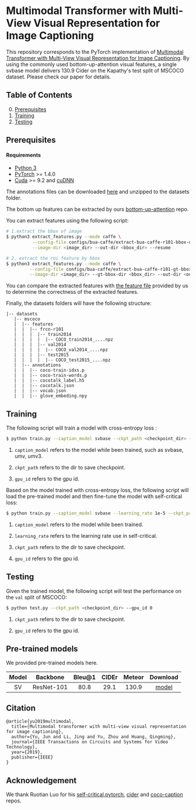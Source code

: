 # Multimodal Transformer with Multi-View Visual Representation for Image Captioning

This repository corresponds to the PyTorch implementation of [Multimodal Transformer with Multi-View Visual Representation for Image Captioning](https://arxiv.org/abs/1905.07841v1). By using the commonly used bottom-up-attention visual features, a single svbase model delivers 130.9 Cider on the Kapathy's test split of MSCOCO dataset. Please check our paper for details.

## Table of Contents

0. [Prerequisites](#Prerequisites)
1. [Training](#Training)
2. [Testing](#Testing)

## Prerequisites

#### Requirements

- [Python 3](https://www.python.org/downloads/)
- [PyTorch](http://pytorch.org/) >= 1.4.0
- [Cuda](https://developer.nvidia.com/cuda-toolkit) >= 9.2 and [cuDNN](https://developer.nvidia.com/cudnn)

The annotations files can be downloaded [here](https://awma1-my.sharepoint.com/:u:/g/personal/yuz_l0_tn/ES91VBvL885MvEVSXeozrXEBRdeQcvj0OplbE2ujooMylQ?e=mRSClL) and unzipped to the datasets folder.

The bottom up features can be extracted by ours [bottom-up-attention](https://github.com/MILVLG/bottom-up-attention.pytorch) repo.

You can extract features using the following script:
```bash
# 1.extract the bbox of image
$ python3 extract_features.py --mode caffe \
          --config-file configs/bua-caffe/extract-bua-caffe-r101-bbox-only.yaml \
          --image-dir <image_dir> --out-dir <bbox_dir> --resume

# 2. extract the roi feature by bbox
$ python3 extract_features.py --mode caffe \
         --config-file configs/bua-caffe/extract-bua-caffe-r101-gt-bbox.yaml \
         --image-dir <image_dir> --gt-bbox-dir <bbox_dir> --out-dir <output_dir> --resume
```
You can compare the extracted features with [the feature file](datasets/mscoco/features/val2014/COCO_val2014_000000000042.npz) provided by us to determine the correctness of the extracted features.

Finally, the datasets folders will have the following structure:

```angular2html
|-- datasets
   |-- mscoco
   |  |-- features
   |  |  |-- frcn-r101
   |  |  |  |-- train2014
   |  |  |  |  |-- COCO_train2014_....npz
   |  |  |  |-- val2014
   |  |  |  |  |-- COCO_val2014_....npz
   |  |  |  |-- test2015
   |  |  |  |  |-- COCO_test2015_....npz
   |  |-- annotations
   |  |  |-- coco-train-idxs.p
   |  |  |-- coco-train-words.p
   |  |  |-- cocotalk_label.h5
   |  |  |-- cocotalk.json
   |  |  |-- vocab.json
   |  |  |-- glove_embeding.npy
```

## Training

The following script will train a model with cross-entropy loss :

```bash
$ python train.py --caption_model svbase --ckpt_path <checkpoint_dir> --gpu_id 0
```

1. `caption_model` refers to the model while been trained, such as svbase, umv, umv3.

2. `ckpt_path` refers to the dir to save checkpoint.

3. `gpu_id` refers to the gpu id.

Based on the model trained with cross-entropy loss, the following script will load the pre-trained model and then fine-tune the model with self-critical loss:

```bash
$ python train.py --caption_model svbase --learning_rate 1e-5 --ckpt_path <checkpoint_dir> --start_from <checkpoint_dir_rl> --gpu_id 0 --max_epochs 25
```

1. `caption_model` refers to the model while been trained.

2. `learning_rate` refers to the learning rate use in self-critical.

3. `ckpt_path` refers to the dir to save checkpoint.

4. `gpu_id` refers to the gpu id.

## Testing

Given the trained model, the following script will test the performance on the `val` split of MSCOCO:

```bash
$ python test.py --ckpt_path <checkpoint_dir> --gpu_id 0
```

1. `ckpt_path` refers to the dir to save checkpoint.

2. `gpu_id` refers to the gpu id.

## Pre-trained models

We provided pre-trained models here.

Model |  Backbone  | Bleu@1 | CIDEr | Meteor |Download
:-:|:-:|:-:|:-:|:-:|:-:
SV|ResNet-101|80.8|29.1|130.9|[model](https://awma1-my.sharepoint.com/:u:/g/personal/yuz_l0_tn/EUakyWWLZ7dGkoO_bljASwABpKPNgKARbuiAyQvaA6dDYg?e=mQYtBy)

## Citation

```
@article{yu2019multimodal,
  title={Multimodal transformer with multi-view visual representation for image captioning},
  author={Yu, Jun and Li, Jing and Yu, Zhou and Huang, Qingming},
  journal={IEEE Transactions on Circuits and Systems for Video Technology},
  year={2019},
  publisher={IEEE}
}
```

## Acknowledgement
We thank Ruotian Luo for his [self-critical.pytorch](https://github.com/ruotianluo/self-critical.pytorch), [cider](https://github.com/ruotianluo/cider/tree/e9b736d038d39395fa2259e39342bb876f1cc877) and [coco-caption](https://github.com/ruotianluo/coco-caption/tree/ea20010419a955fed9882f9dcc53f2dc1ac65092) repos.